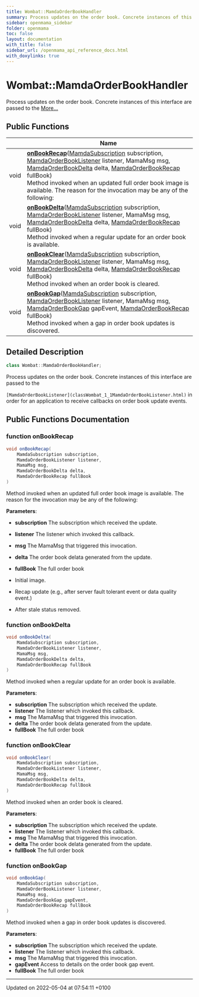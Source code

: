 ```yaml
---
title: Wombat::MamdaOrderBookHandler
summary: Process updates on the order book. Concrete instances of this interface are passed to the 
sidebar: openmama_sidebar
folder: openmama
toc: false
layout: documentation
with_title: false
sidebar_url: /openmama_api_reference_docs.html
with_doxylinks: true
---
```


# Wombat::MamdaOrderBookHandler



Process updates on the order book. Concrete instances of this interface are passed to the  [More...](#detailed-description)

## Public Functions

|                | Name           |
| -------------- | -------------- |
| void | **[onBookRecap](interfaceWombat_1_1MamdaOrderBookHandler.html#function-onbookrecap)**([MamdaSubscription](classWombat_1_1MamdaSubscription.html) subscription, [MamdaOrderBookListener](classWombat_1_1MamdaOrderBookListener.html) listener, MamaMsg msg, [MamdaOrderBookDelta](interfaceWombat_1_1MamdaOrderBookDelta.html) delta, [MamdaOrderBookRecap](interfaceWombat_1_1MamdaOrderBookRecap.html) fullBook)<br>Method invoked when an updated full order book image is available. The reason for the invocation may be any of the following:  |
| void | **[onBookDelta](interfaceWombat_1_1MamdaOrderBookHandler.html#function-onbookdelta)**([MamdaSubscription](classWombat_1_1MamdaSubscription.html) subscription, [MamdaOrderBookListener](classWombat_1_1MamdaOrderBookListener.html) listener, MamaMsg msg, [MamdaOrderBookDelta](interfaceWombat_1_1MamdaOrderBookDelta.html) delta, [MamdaOrderBookRecap](interfaceWombat_1_1MamdaOrderBookRecap.html) fullBook)<br>Method invoked when a regular update for an order book is available.  |
| void | **[onBookClear](interfaceWombat_1_1MamdaOrderBookHandler.html#function-onbookclear)**([MamdaSubscription](classWombat_1_1MamdaSubscription.html) subscription, [MamdaOrderBookListener](classWombat_1_1MamdaOrderBookListener.html) listener, MamaMsg msg, [MamdaOrderBookDelta](interfaceWombat_1_1MamdaOrderBookDelta.html) delta, [MamdaOrderBookRecap](interfaceWombat_1_1MamdaOrderBookRecap.html) fullBook)<br>Method invoked when an order book is cleared.  |
| void | **[onBookGap](interfaceWombat_1_1MamdaOrderBookHandler.html#function-onbookgap)**([MamdaSubscription](classWombat_1_1MamdaSubscription.html) subscription, [MamdaOrderBookListener](classWombat_1_1MamdaOrderBookListener.html) listener, MamaMsg msg, [MamdaOrderBookGap](interfaceWombat_1_1MamdaOrderBookGap.html) gapEvent, [MamdaOrderBookRecap](interfaceWombat_1_1MamdaOrderBookRecap.html) fullBook)<br>Method invoked when a gap in order book updates is discovered.  |

## Detailed Description

```csharp
class Wombat::MamdaOrderBookHandler;
```

Process updates on the order book. Concrete instances of this interface are passed to the 

`[MamdaOrderBookListener](classWombat_1_1MamdaOrderBookListener.html)` in order for an application to receive callbacks on order book update events.

## Public Functions Documentation

### function onBookRecap

```csharp
void onBookRecap(
    MamdaSubscription subscription,
    MamdaOrderBookListener listener,
    MamaMsg msg,
    MamdaOrderBookDelta delta,
    MamdaOrderBookRecap fullBook
)
```

Method invoked when an updated full order book image is available. The reason for the invocation may be any of the following: 

**Parameters**: 

  * **subscription** The subscription which received the update.
  * **listener** The listener which invoked this callback.
  * **msg** The MamaMsg that triggered this invocation.
  * **delta** The order book delata generated from the update.
  * **fullBook** The full order book




* Initial image.
* Recap update (e.g., after server fault tolerant event or data quality event.)
* After stale status removed.


### function onBookDelta

```csharp
void onBookDelta(
    MamdaSubscription subscription,
    MamdaOrderBookListener listener,
    MamaMsg msg,
    MamdaOrderBookDelta delta,
    MamdaOrderBookRecap fullBook
)
```

Method invoked when a regular update for an order book is available. 

**Parameters**: 

  * **subscription** The subscription which received the update.
  * **listener** The listener which invoked this callback.
  * **msg** The MamaMsg that triggered this invocation.
  * **delta** The order book delata generated from the update.
  * **fullBook** The full order book


### function onBookClear

```csharp
void onBookClear(
    MamdaSubscription subscription,
    MamdaOrderBookListener listener,
    MamaMsg msg,
    MamdaOrderBookDelta delta,
    MamdaOrderBookRecap fullBook
)
```

Method invoked when an order book is cleared. 

**Parameters**: 

  * **subscription** The subscription which received the update.
  * **listener** The listener which invoked this callback.
  * **msg** The MamaMsg that triggered this invocation.
  * **delta** The order book delata generated from the update.
  * **fullBook** The full order book


### function onBookGap

```csharp
void onBookGap(
    MamdaSubscription subscription,
    MamdaOrderBookListener listener,
    MamaMsg msg,
    MamdaOrderBookGap gapEvent,
    MamdaOrderBookRecap fullBook
)
```

Method invoked when a gap in order book updates is discovered. 

**Parameters**: 

  * **subscription** The subscription which received the update.
  * **listener** The listener which invoked this callback.
  * **msg** The MamaMsg that triggered this invocation.
  * **gapEvent** Access to details on the order book gap event.
  * **fullBook** The full order book


-------------------------------

Updated on 2022-05-04 at 07:54:11 +0100
